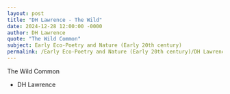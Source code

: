 ```yaml
---
layout: post
title: "DH Lawrence - The Wild"
date: 2024-12-28 12:00:00 -0000
author: DH Lawrence
quote: "The Wild Common"
subject: Early Eco-Poetry and Nature (Early 20th century)
permalink: /Early Eco-Poetry and Nature (Early 20th century)/DH Lawrence/DH Lawrence - The Wild
---
```


The Wild Common

- DH Lawrence
